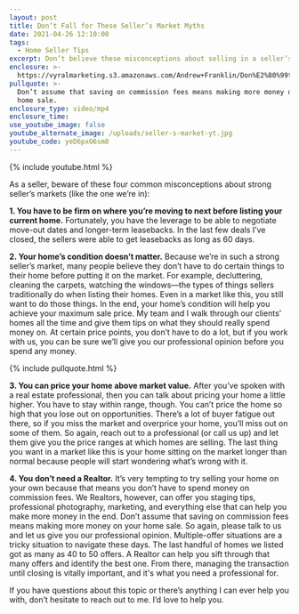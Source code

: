 ```yaml
---
layout: post
title: Don’t Fall for These Seller’s Market Myths
date: 2021-04-26 12:10:00
tags:
  - Home Seller Tips
excerpt: Don’t believe these misconceptions about selling in a seller’s market.
enclosure: >-
  https://vyralmarketing.s3.amazonaws.com/Andrew+Franklin/Don%E2%80%99t+Fall+for+These+Seller%E2%80%99s+Market+Myths.mp4
pullquote: >-
  Don’t assume that saving on commission fees means making more money on your
  home sale.
enclosure_type: video/mp4
enclosure_time:
use_youtube_image: false
youtube_alternate_image: /uploads/seller-s-market-yt.jpg
youtube_code: yeD6pxO6sm8
---
```

{% include youtube.html %}

As a seller, beware of these four common misconceptions about strong seller’s markets (like the one we’re in):

**1\. You have to be firm on where you’re moving to next before listing your current home.** Fortunately, you have the leverage to be able to negotiate move-out dates and longer-term leasebacks. In the last few deals I’ve closed, the sellers were able to get leasebacks as long as 60 days.&nbsp;

**2\. Your home’s condition doesn’t matter.** Because we’re in such a strong seller’s market, many people believe they don’t have to do certain things to their home before putting it on the market. For example, decluttering, cleaning the carpets, watching the windows—the types of things sellers traditionally do when listing their homes. Even in a market like this, you still want to do those things. In the end, your home’s condition will help you achieve your maximum sale price. My team and I walk through our clients’ homes all the time and give them tips on what they should really spend money on. At certain price points, you don’t have to do a lot, but if you work with us, you can be sure we’ll give you our professional opinion before you spend any money.&nbsp;

{% include pullquote.html %}

**3\. You can price your home above market value.** After you’ve spoken with a real estate professional, then you can talk about pricing your home a little higher. You have to stay within range, though. You can’t price the home so high that you lose out on opportunities. There’s a lot of buyer fatigue out there, so if you miss the market and overprice your home, you’ll miss out on some of them. So again, reach out to a professional (or call us up) and let them give you the price ranges at which homes are selling. The last thing you want in a market like this is your home sitting on the market longer than normal because people will start wondering what’s wrong with it.&nbsp;

**4\. You don’t need a Realtor.** It’s very tempting to try selling your home on your own because that means you don’t have to spend money on commission fees. We Realtors, however, can offer you staging tips, professional photography, marketing, and everything else that can help you make more money in the end. Don’t assume that saving on commission fees means making more money on your home sale. So again, please talk to us and let us give you our professional opinion. Multiple-offer situations are a tricky situation to navigate these days. The last handful of homes we listed got as many as 40 to 50 offers. A Realtor can help you sift through that many offers and identify the best one. From there, managing the transaction until closing is vitally important, and it's what you need a professional for.

If you have questions about this topic or there’s anything I can ever help you with, don’t hesitate to reach out to me. I’d love to help you.
